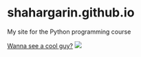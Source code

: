 # shahargarin.github.io

My site for the Python programming course

[Wanna see a cool guy?](/coolguy)
![](https://i.redd.it/r9imxd0clz4c1.jpg)
